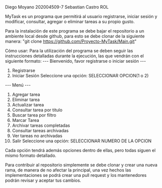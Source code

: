 Diego Moyano 202004509-7
Sebastian Castro ROL

MyTask es un programa que permitirá al usuario registrarse, iniciar sesión y modificar, consultar, agregar o eliminar tareas a su propio gusto.

Para la instalación de este programa se debe bajar el repositorio a un ambiente local desde github, para esto se debe clonar de la siguiente manera: "git clone https://github.com/Proyecto-MyTask/Main.git"

Cómo usar: Para la utilización del programa se deben seguir las instrucciones detalladas durante la ejecución, las que vendrán con el siguiente formato:
--- Bienvenido, favor registrarse o iniciar sesión ---
1. Registrarse
2. Iniciar Sesión
Seleccione una opción: SELECCIONAR OPCION(1 o 2)

--- Menú ---
1. Agregar tarea
2. Eliminar tarea
3. Actualizar tarea
4. Consultar tarea por titulo
5. Buscar tarea por filtro
6. Marcar Tarea 
7. Archivar tareas completadas
8. Consultar tareas archivadas
9. Ver tareas no archivadas
10. Salir
Seleccione una opción: SELECCIONAR NUMERO DE LA OPCION

Cada opción tendrá además opciones dentro de ellas, pero todas siguen el mismo formato detallado.

Para contribuir al repositorio simplemente se debe clonar y crear una nueva rama, de manera de no afectar la principal, una vez hechos las implementaciones se podrá crear una pull request y los mantenedores podrán revisar y aceptar tus cambios.
